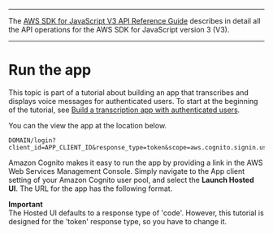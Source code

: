 --------

 The [AWS SDK for JavaScript V3 API Reference Guide](https://docs.aws.amazon.com/AWSJavaScriptSDK/v3/latest/index.html) describes in detail all the API operations for the AWS SDK for JavaScript version 3 \(V3\)\. 

--------

# Run the app<a name="transcribe-app-run"></a>

This topic is part of a tutorial about building an app that transcribes and displays voice messages for authenticated users\. To start at the beginning of the tutorial, see [Build a transcription app with authenticated users](transcribe-app.md)\. 

You can the view the app at the location below\.

```
DOMAIN/login?client_id=APP_CLIENT_ID&response_type=token&scope=aws.cognito.signin.user.admin+email+openid+phone+profile&redirect_uri=REDIRECT_URL
```

Amazon Cognito makes it easy to run the app by providing a link in the AWS Web Services Management Console\. Simply navigate to the App client setting of your Amazon Cognito user pool, and select the **Launch Hosted UI**\. The URL for the app has the following format\.

**Important**  
The Hosted UI defaults to a response type of 'code'\. However, this tutorial is designed for the 'token' response type, so you have to change it\.